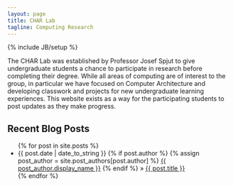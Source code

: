 ```yaml
---
layout: page
title: CHAR Lab
tagline: Computing Research
---
```

{% include JB/setup %}

The CHAR Lab was established by Professor Josef Spjut to give
undergraduate students a chance to participate in research before
completing their degree.
While all areas of computing are of interest to the group, in
particular we have focused on Computer Architecture and developing
classwork and projects for new undergraduate learning experiences.
This website exists as a way for the participating students to post
updates as they make progress.

## Recent Blog Posts

<ul class="posts">
  {% for post in site.posts %}
    <li><span>{{ post.date | date_to_string }}</span> 
      <span>
	{% if post.author %}
	{% assign post_author = site.post_authors[post.author] %}
	<a href="{{ site.url }}/people.html#{{ post.author }}">
	{{ post_author.display_name }}</a>
	{% endif %}
      </span>&raquo; 
    <a href="{{ BASE_PATH }}{{ post.url }}">{{ post.title }}</a></li>
  {% endfor %}
</ul>



